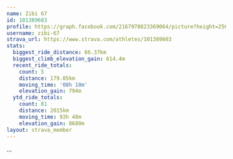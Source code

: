 ```yaml
---
name: Zibi 67
id: 101389603
profile: https://graph.facebook.com/2167978823369064/picture?height=256&width=256
username: zibi-67
strava_url: https://www.strava.com/athletes/101389603
stats:
  biggest_ride_distance: 66.37km
  biggest_climb_elevation_gain: 614.4m
  recent_ride_totals:
    count: 5
    distance: 179.05km
    moving_time: '08h 18m'
    elevation_gain: 794m
  ytd_ride_totals:
    count: 81
    distance: 2015km
    moving_time: 93h 48m
    elevation_gain: 8680m
layout: strava_member
--- 
```

...

